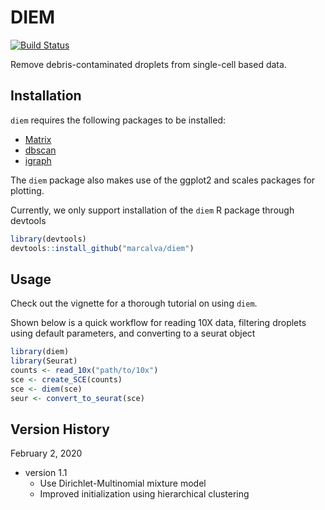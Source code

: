 
# DIEM

[![Build Status](https://travis-ci.com/marcalva/diem.svg?branch=master)](https://travis-ci.com/marcalva/diem)

Remove debris-contaminated droplets from single-cell based data.

## Installation

`diem` requires the following packages to be installed:

* [Matrix](https://cran.r-project.org/package=Matrix)
* [dbscan](https://cran.r-project.org/package=dbscan)
* [igraph](https://cran.r-project.org/package=igraph)

The `diem` package also makes use of the ggplot2 and scales packages 
for plotting.

Currently, we only support installation of the `diem` R package 
through devtools

```R
library(devtools)
devtools::install_github("marcalva/diem")
```

## Usage

Check out the vignette for a thorough tutorial on using `diem`. 

Shown below is a quick workflow for reading 10X data, filtering 
droplets using default parameters, and converting to a 
seurat object

```R
library(diem)
library(Seurat)
counts <- read_10x("path/to/10x")
sce <- create_SCE(counts)
sce <- diem(sce)
seur <- convert_to_seurat(sce)
```

## Version History

February 2, 2020
* version 1.1
    * Use Dirichlet-Multinomial mixture model
    * Improved initialization using hierarchical clustering
